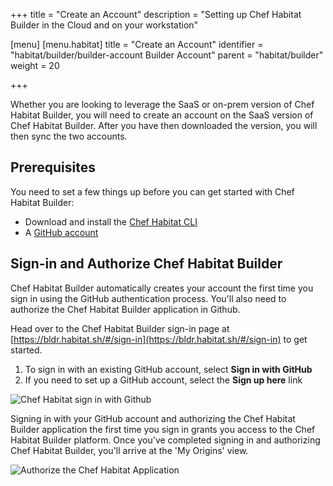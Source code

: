+++
title = "Create an Account"
description = "Setting up Chef Habitat Builder in the Cloud and on your workstation"

[menu]
  [menu.habitat]
    title = "Create an Account"
    identifier = "habitat/builder/builder-account Builder Account"
    parent = "habitat/builder"
    weight = 20

+++

Whether you are looking to leverage the SaaS or on-prem version of Chef Habitat Builder, you will need to create an account on the SaaS version of Chef Habitat Builder. After you have then downloaded the version, you will then sync the two accounts.

## Prerequisites

You need to set a few things up before you can get started with Chef Habitat Builder:

* Download and install the [Chef Habitat CLI](https://www.habitat.sh/docs/install-habitat/#install-habitat)
* A [GitHub account](https://github.com/join)

## Sign-in and Authorize Chef Habitat Builder

Chef Habitat Builder automatically creates your account the first time you sign in using the GitHub authentication process. You'll also need to authorize the Chef Habitat Builder application in Github.

Head over to the Chef Habitat Builder sign-in page at [https://bldr.habitat.sh/#/sign-in](https://bldr.habitat.sh/#/sign-in) to get started.

1. To sign in with an existing GitHub account, select **Sign in with GitHub**
1. If you need to set up a GitHub account, select the **Sign up here** link

![Chef Habitat sign in with Github](/images/screenshots/builder_signin.png)

Signing in with your GitHub account and authorizing the Chef Habitat Builder application the first time you sign in grants you access to the Chef Habitat Builder platform. Once you've completed signing in and authorizing Chef Habitat Builder, you'll arrive at the 'My Origins' view.

![Authorize the Chef Habitat Application](/images/screenshots/authorize.png)
